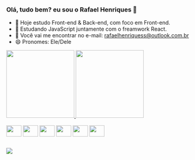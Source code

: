 ### Olá, tudo bem? eu sou o Rafael Henriques 👋

- 🔭 Hoje estudo Front-end & Back-end, com foco em Front-end.
- 🌱 Estudando JavaScript juntamente com o freamwork React.
- 💬 Você vai me encontrar no e-mail: rafaelhenriquess@outlook.com.br
- 😄 Pronomes: Ele/Dele

<div>
  <a href="https://beacons.ai/rafaballerini">
  <img height ="180cm" src="https://github-readme-stats.vercel.app/api?username=rafaelhenriquess&show_icons=true&theme=dark&include_all_commits=true&count_private=true"/>
  <img height ="180cm" src="https://github-readme-stats.vercel.app/api/top-langs/?username=rafaelhenriquess&layout=compact&langs_count=16&theme=dark"/>
<div style="display: inline-block"><br>
  <img align="center" alt"Rafa-JS" height="30" width="40" src="https://cdn.jsdelivr.net/gh/devicons/devicon/icons/html5/html5-original.svg" /> 
  <img align="center" alt"Rafa-JS" height="30" width="40" src="https://cdn.jsdelivr.net/gh/devicons/devicon/icons/css3/css3-original.svg" />
  <img align="center" alt"Rafa-JS" height="30" width="40" src="https://cdn.jsdelivr.net/gh/devicons/devicon/icons/javascript/javascript-original.svg" />
  <img align="center" alt"Rafa-JS" height="30" width="40" src="https://cdn.jsdelivr.net/gh/devicons/devicon/icons/jquery/jquery-original.svg" />        
  <img align="center" alt"Rafa-JS" height="30" width="40" src="https://cdn.jsdelivr.net/gh/devicons/devicon/icons/react/react-original.svg" />
  <img align="center" alt"Rafa-JS" height="30" width="40" src="https://cdn.jsdelivr.net/gh/devicons/devicon/icons/mysql/mysql-original.svg" />      
</div>

##

<div>
  <a href="https://www.linkedin.com/in/rafael-henriques-2a1a4a216/" target="_blank"><img src="https://img.shields.io/badge/LinkedIn-0077B5?style=for-the-badge&logo=linkedin&logoColor=white" target="_blank"></a>
</div>

